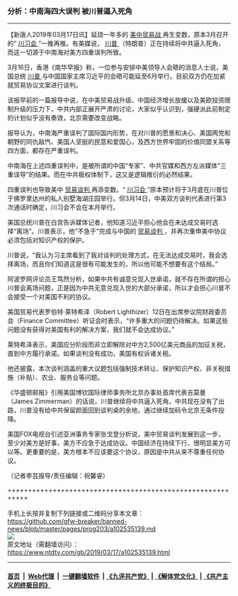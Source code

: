 ### 分析：中南海四大误判 被川普逼入死角
------------------------

<div class="post_content" itemprop="articleBody">
 <p>
  【新唐人2019年03月17日讯】延烧一年多的
  <a href="https://www.ntdtv.com/gb/美中贸易战.htm">
   美中贸易战
  </a>
  再生变数，原本3月召开的“
  <a href="https://www.ntdtv.com/gb/川习会.htm">
   川习会
  </a>
  ”一推再推。有美媒说，
  <a href="https://www.ntdtv.com/gb/川普.htm">
   川普
  </a>
  （特朗普）正在持续将中共逼入死角，而这一切源于中南海对美方四重误判所致。
 </p>
 <p>
  3月16日，香港《南华早报》称，一位参与安排中美领导人会晤的消息人士说，美国总统
  <a href="https://www.ntdtv.com/gb/川普.htm">
   川普
  </a>
  与中国国家主席习近平的会晤可能延至6月举行。目前双方仍在加紧就贸易协议文案进行谈判。
 </p>
 <p>
  该报早前的一篇报导中说，在中美贸易战升级、中国经济增长放缓以及美欧投资限制升级的压力下，中共内部正展开严肃的讨论，大家似乎认识到，强硬派此前制定的计划似乎没有奏效，北京需要改变战略。
 </p>
 <p>
  报导认为，中南海严重误判了国际国内形势，在对川普的愿景和决心、美国两党和朝野的同仇敌忾、美国人坚挺的民意和爱国心，及西方世界牢固的价值同盟关系等四方面，都存在严重误判。
 </p>
 <p>
  中南海在上述四重误判中，是被所谓的中国“专家”、中共官媒和西方左派媒体“三重误导”的结果。而在中共极权体制下，这又是逻辑推衍的必然结果。
 </p>
 <p>
  四重误判也导致美中
  <a href="https://www.ntdtv.com/gb/贸易谈判.htm">
   贸易谈判
  </a>
  再添变数。“
  <a href="https://www.ntdtv.com/gb/川习会.htm">
   川习会
  </a>
  ”原本预计将于3月底在川普位于佛罗里达州的私人别墅海湖庄园举行。但3月14日，中美双方谈判代表进行第3次通话时确定，川习会不会在本月举行。
 </p>
 <p>
  美国总统川普在白宫告诉媒体记者，他知道习近平担心他会在未达成交易时选择“离场”。川普表示，他“不急于”完成与中国的
  <a href="https://www.ntdtv.com/gb/贸易谈判.htm">
   贸易谈判
  </a>
  ，并再次重申美中协议必须包括对知识产权的保护。
 </p>
 <p>
  川普说，“我认为习主席看到了我对谈判的处理方式，在无法达成交易时，我会选择离场，而且你们知道这是很有可能发生的，所以他可能不想要有这个结局。”
 </p>
 <p>
  阿波罗网评论员王笃然分析，如果中共有诚意兑现入世承诺，就不存在所谓的担心川普会离场问题，正是因为中共无意兑现入世的大部分承诺，所以才会担心川普不会接受一个对美国不利的协议。
 </p>
 <p>
  美国贸易代表罗伯特‧莱特希泽（Robert Lighthizer）12日在出席参议院财政委员会（Finance Committee）听证会时表示，“许多重大的问题仍待解决。如果这些问题没有获得对美国有利的解决方案，我们就不会达成协议。”
 </p>
 <p>
  莱特希泽表示，美国应分阶段而非立即解除对中方2,500亿美元商品的加征关税，直到中方履行承诺。如果谈判没有成功，美国有权诉诸关税。
 </p>
 <p>
  他还披露，本次谈判涵盖的重大议题包括强制技术转让、保护知识产权、非关税措施（补贴）、农业、服务业等问题。
 </p>
 <p>
  《华盛顿邮报》引用美国博钦国际律师事务所北京办事处首席代表吉莫曼（James Zimmerman）的话说，川普继续将中共逼入死角，中共现在没有了出路，川普没有给中共保留颜面回到谈判桌的余地，通过继续加码令北京无条件投降。
 </p>
 <p>
  美国FOX电视台引述亚洲事务专家张戈登分析说，美中贸易谈判发展到这一步，至少对美方是好事，美方不应急于达成协议。中国经济在持续下行，很明显美方可以等。更重要的是，美方根本不应该要这个协议，原因是中共从来不尊重任何协议。
 </p>
 <p>
  （记者李芸报导/责任编辑：祝馨睿）
 </p>
 <div class="single_ad">
 </div>
</div>

+++++++++++++++++++++++++++++++++++++++++++++++++++++++++++<br/><br/>
手机上长按并复制下列链接或二维码分享本文章：<br/>
https://github.com/gfw-breaker/banned-news/blob/master/pages/prog203/a102535139.md <br/>
<a href='https://github.com/gfw-breaker/banned-news/blob/master/pages/prog203/a102535139.md'><img src='https://github.com/gfw-breaker/banned-news/blob/master/pages/prog203/a102535139.md.png'/></a> <br/>
原文地址（需翻墙访问）：https://www.ntdtv.com/gb/2019/03/17/a102535139.html


------------------------
#### [首页](https://github.com/gfw-breaker/banned-news/blob/master/README.md) &nbsp;|&nbsp; [Web代理](https://github.com/labour-camp/helloworld) &nbsp;|&nbsp; [一键翻墙软件](https://github.com/gfw-breaker/nogfw/blob/master/README.md) &nbsp;| [《九评共产党》](https://github.com/gfw-breaker/9ping.md/blob/master/README.md#九评之一评共产党是什么) | [《解体党文化》](https://github.com/gfw-breaker/jtdwh.md/blob/master/README.md) | [《共产主义的终极目的》](https://github.com/gfw-breaker/gczydzjmd.md/blob/master/README.md)

